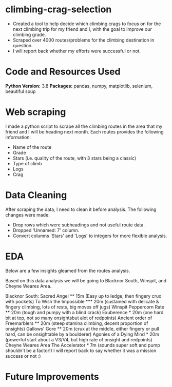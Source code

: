 # climbing-crag-selection

- Created a tool to help decide which climbing crags to focus on for the next climbing trip for my friend and I, with the goal to improve our climbing grade.
- Scraped over 4000 routes/problems for the climbing destination in question.
- I will report back whether my efforts were successful or not.

# Code and Resources Used
**Python Version:** 3.8
**Packages:** pandas, numpy, matplotlib, selenium, beautiful soup

# Web scraping
I made a python script to scrape all the climbing routes in the area that my friend and I will be heading next month. Each routes provides the following information:
- Name of the route
- Grade
- Stars (i.e. quality of the route, with 3 stars being a classic)
- Type of climb
- Logs 
- Crag

# Data Cleaning
After scraping the data, I need to clean it before analysis. The following changes were made:
- Drop rows which were subheadings and not useful route data.
- Dropped 'Unnamed: 7' column.
- Convert columns 'Stars' and 'Logs' to integers for more flexible analysis.

# EDA
Below are a few insights gleamed from the routes analysis.

Based on this data analysis we will be going to Blacknor South, Winspit, and Cheyne Weares Area.

Blacknor South:
Sacred Angel ** 15m (Easy up to ledge, then fingery crux with pockets)
To Wish the Impossible *** 20m (sustained with delicate & fingery climbing, lots of rests, big moves off jugs)
Winspit
Peppercorn Rate ** 20m (tough and pumpy with a blind crack)
Exuberence * 20m (one hard bit at top, not so many onsightsbut alot of redpoints)
Ancient order of Freemarblers ** 20m (steep stamina climbing, decent proportion of onsights)
Gallows' Gore ** 20m (crux at the middle, either fingery or pull hard, can be onsightable by a boulderer)
Agonies of a Dying Mind * 20m (powerful start about a V3/V4, but high rate of onsight and redpoints)
Cheyne Weares Area
The Accelerator * 7m (sounds super soft and pump shouldn't be a factor!)
I will report back to say whether it was a mission success or not :)

# Future Improvements
